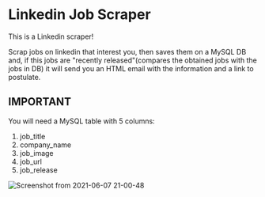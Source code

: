 # Linkedin Job Scraper
This is a Linkedin scraper!

Scrap jobs on linkedin that interest you, then saves them on a MySQL DB and, if this jobs are "recently released"(compares the obtained jobs with the jobs in DB) it will send you an HTML email with the information and a link to postulate.


## IMPORTANT

You will need a MySQL table with 5 columns:

1. job_title
2. company_name
3. job_image
4. job_url
5. job_release

![Screenshot from 2021-06-07 21-00-48](https://user-images.githubusercontent.com/72522721/121102366-c3af3b00-c7d3-11eb-99b1-ae8943b03789.png)
